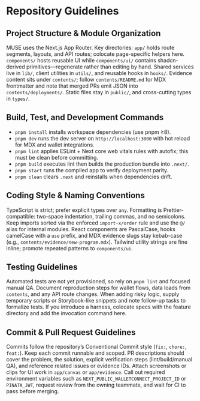 # Repository Guidelines

## Project Structure & Module Organization
MUSE uses the Next.js App Router. Key directories: `app/` holds route segments, layouts, and API routes; colocate page-specific helpers here. `components/` hosts reusable UI while `components/ui/` contains shadcn-derived primitives—regenerate rather than editing by hand. Shared services live in `lib/`, client utilities in `utils/`, and reusable hooks in `hooks/`. Evidence content sits under `contents/`; follow `contents/README.md` for MDX frontmatter and note that merged PRs emit JSON into `contents/deployments/`. Static files stay in `public/`, and cross-cutting types in `types/`.

## Build, Test, and Development Commands
- `pnpm install` installs workspace dependencies (use pnpm ≥8).
- `pnpm dev` runs the dev server on `http://localhost:3000` with hot reload for MDX and wallet integrations.
- `pnpm lint` applies ESLint + Next core web vitals rules with autofix; this must be clean before committing.
- `pnpm build` executes lint then builds the production bundle into `.next/`.
- `pnpm start` runs the compiled app to verify deployment parity.
- `pnpm clean` clears `.next` and reinstalls when dependencies drift.

## Coding Style & Naming Conventions
TypeScript is strict; prefer explicit types over `any`. Formatting is Prettier-compatible: two-space indentation, trailing commas, and no semicolons. Keep imports sorted via the enforced `import-x/order` rule and use the `@/` alias for internal modules. React components are PascalCase, hooks camelCase with a `use` prefix, and MDX evidence slugs stay kebab-case (e.g., `contents/evidence/new-program.mdx`). Tailwind utility strings are fine inline; promote repeated patterns to `components/ui`.

## Testing Guidelines
Automated tests are not yet provisioned, so rely on `pnpm lint` and focused manual QA. Document reproduction steps for wallet flows, data loads from `contents`, and any API route changes. When adding risky logic, supply temporary scripts or Storybook-like snippets and note follow-up tasks to formalize tests. If you introduce a harness, colocate specs with the feature directory and add the invocation command here.

## Commit & Pull Request Guidelines
Commits follow the repository’s Conventional Commit style (`fix:`, `chore:`, `feat:`). Keep each commit runnable and scoped. PR descriptions should cover the problem, the solution, explicit verification steps (lint/build/manual QA), and reference related issues or evidence IDs. Attach screenshots or clips for UI work in `app/canvas` or `app/evidence`. Call out required environment variables such as `NEXT_PUBLIC_WALLETCONNECT_PROJECT_ID` or `PINATA_JWT`, request review from the owning teammate, and wait for CI to pass before merging.
